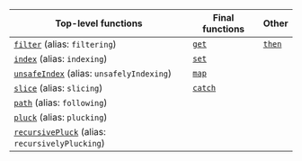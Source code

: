 | Top-level functions | Final functions | Other |
|---|---|---|
| [`filter`](#filter) (alias: `filtering`) | [`get`](#get)                | [`then`](#then)|
| [`index`](#index) (alias: `indexing`) | [`set`](#set)|   |
| [`unsafeIndex`](#unsafeIndex) (alias: `unsafelyIndexing`)| [`map`](#map)|   |
| [`slice`](#slice) (alias: `slicing`) | [`catch`](#catch)|   |
| [`path`](#path) (alias: `following`) |   |   |
| [`pluck`](#pluck) (alias: `plucking`) |   |   |
| [`recursivePluck`](#recursivePluck) (alias: `recursivelyPlucking`) |   |   |